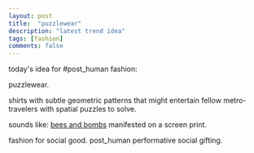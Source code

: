 ```yaml
---
layout: post
title:  "puzzlewear"
description: "latest trend idea"
tags: [fashion]
comments: false
---
```


today's idea for #post_human fashion: 

puzzlewear.

shirts with subtle geometric patterns that might entertain fellow metro-travelers with spatial puzzles to solve.

sounds like:  [bees and bombs](http://beesandbombs.tumblr.com/) manifested on a screen print.

fashion for social good. post_human performative social gifting.